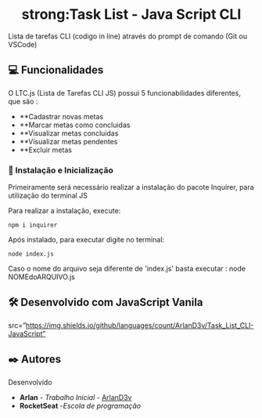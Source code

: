 <h1 align="center">strong:Task List - Java Script CLI</h1>

Lista de tarefas CLI (codigo in line) através do prompt de comando (Git ou VSCode)

## :computer: Funcionalidades

O LTC.js (Lista de Tarefas CLI JS) possui 5 funcionabilidades diferentes, que são : 
* **Cadastrar novas metas
* **Marcar metas como concluidas
* **Visualizar metas concluidas
* **Visualizar metas pendentes
* **Excluir metas

### 🔧 Instalação e Inicialização
Primeiramente será necessário realizar a instalação do pacote Inquirer, para utilização do terminal JS

Para realizar a instalação, execute:
```
npm i inquirer
```
Após instalado, para executar digite no terminal:

```
node index.js
```
Caso o nome do arquivo seja diferente de 'index.js' basta executar : node NOMEdoARQUIVO.js

## 🛠️ Desenvolvido com JavaScript Vanila
src=”https://img.shields.io/github/languages/count/ArlanD3v/Task_List_CLI-JavaScript”

## ✒️ Autores

Desenvolvido
* **Arlan** - *Trabalho Inicial* - [ArlanD3v](github.com/ArlanD3v/)
* **RocketSeat** -*Escola de programação*
